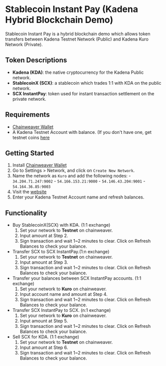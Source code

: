 # Stablecoin Instant Pay (Kadena Hybrid Blockchain Demo)
  Stablecoin Instant Pay is a hybrid blockchain demo which allows token transfers between Kadena Testnet Network (Public) and Kadena Kuro Network (Private).

## Token Descriptions  
  - **Kadena (KDA)**: the native cryptocurrency for the Kadena Public network.
  - **StablecoinX (SCX)**: a stablecoin which trades 1:1 with KDA on the public network.
  - **SCX InstantPay**: token used for instant transaction settlement on the private network.

## Requirements
 - [Chainweaver Wallet](https://www.kadena.io/chainweaver)
 - A Kadena Testnet Account with balance. (If you don't have one, get testnet coins [here](https://faucet.testnet.chainweb.com/)

## Getting Started
  1. Install [Chainweaver Wallet](https://www.kadena.io/chainweaver)
  2. Go to Settings > Network, and click on `Create New Network`.
  3. Name the network as `Kuro` and add the following nodes:
    - `34.204.71.247:9002`
    - `54.166.153.21:9000`
    - `54.146.43.204:9001`
    - `54.164.36.85:9003`
  4. Visit the [website](http://hybrid.chainweb.com/)
  5. Enter your Kadena Testnet Account name and refresh balances.

## Functionality
  - Buy StablecoinX(SCX) with KDA. (1:1 exchange)
      1. Set your network to **Testnet** on chainweaver.
      2. Input amount at Step 2.
      3. Sign transaction and wait 1~2 minutes to clear. Click on Refresh Balances to check your balance.
  - Transfer SCX to SCX InstantPay.(1:n exchange)
      1. Set your network to **Testnet** on chainweaver.
      2. Input amount at Step 3.
      3. Sign transaction and wait 1~2 minutes to clear. Click on Refresh Balances to check your balance.
  - Transfer your balances between SCX InstantPay accounts. (1:1 exchange)
      1. Set your network to **Kuro** on chainweaver.
      2. Input account name and amount at Step 4.
      3. Sign transaction and wait 1~2 minutes to clear. Click on Refresh Balances to check your balance.
  - Transfer SCX InstantPay to SCX. (n:1 exchange)
      1. Set your network to **Kuro** on chainweaver.
      2. Input amount at Step 5.
      3. Sign transaction and wait 1~2 minutes to clear. Click on Refresh Balances to check your balance.
  - Sell SCX for KDA. (1:1 exchange)
      1. Set your network to **Testnet** on chainweaver.
      2. Input amount at Step 6.
      3. Sign transaction and wait 1~2 minutes to clear. Click on Refresh Balances to check your balance.
